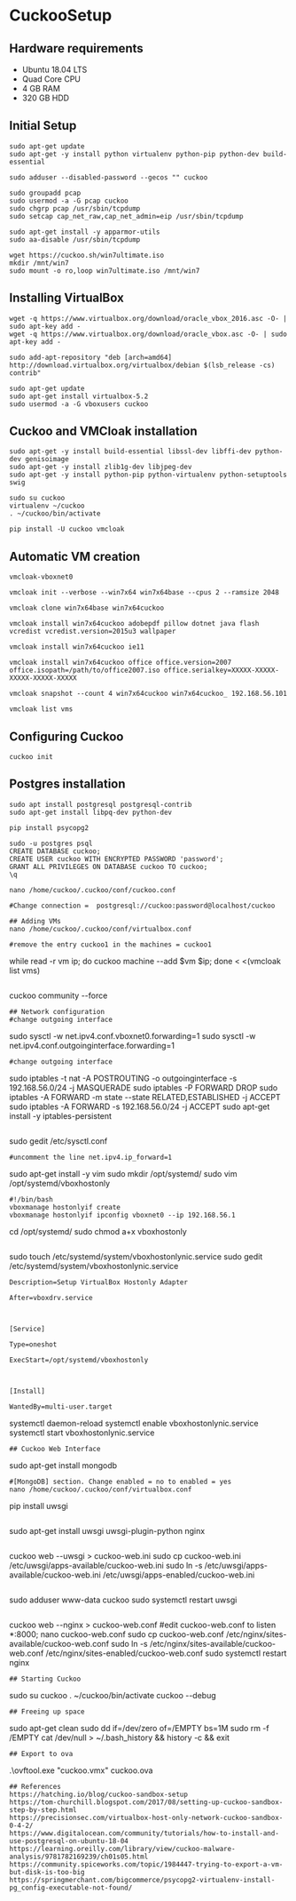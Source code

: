# CuckooSetup

## Hardware requirements
* Ubuntu 18.04 LTS
* Quad Core CPU
* 4 GB RAM
* 320 GB HDD

## Initial Setup
````
sudo apt-get update
sudo apt-get -y install python virtualenv python-pip python-dev build-essential
````
````
sudo adduser --disabled-password --gecos "" cuckoo
````
````
sudo groupadd pcap
sudo usermod -a -G pcap cuckoo
sudo chgrp pcap /usr/sbin/tcpdump
sudo setcap cap_net_raw,cap_net_admin=eip /usr/sbin/tcpdump
````
````
sudo apt-get install -y apparmor-utils
sudo aa-disable /usr/sbin/tcpdump
````
````
wget https://cuckoo.sh/win7ultimate.iso
mkdir /mnt/win7
sudo mount -o ro,loop win7ultimate.iso /mnt/win7
````
## Installing VirtualBox
````
wget -q https://www.virtualbox.org/download/oracle_vbox_2016.asc -O- | sudo apt-key add -
wget -q https://www.virtualbox.org/download/oracle_vbox.asc -O- | sudo apt-key add -
````
````
sudo add-apt-repository "deb [arch=amd64] http://download.virtualbox.org/virtualbox/debian $(lsb_release -cs) contrib"
````
````
sudo apt-get update
sudo apt-get install virtualbox-5.2
sudo usermod -a -G vboxusers cuckoo
````
## Cuckoo and VMCloak installation
````
sudo apt-get -y install build-essential libssl-dev libffi-dev python-dev genisoimage
sudo apt-get -y install zlib1g-dev libjpeg-dev
sudo apt-get -y install python-pip python-virtualenv python-setuptools swig
````
````
sudo su cuckoo
virtualenv ~/cuckoo
. ~/cuckoo/bin/activate
````
````
pip install -U cuckoo vmcloak
````
## Automatic VM creation
````
vmcloak-vboxnet0
````
````
vmcloak init --verbose --win7x64 win7x64base --cpus 2 --ramsize 2048
````
````
vmcloak clone win7x64base win7x64cuckoo
````
````
vmcloak install win7x64cuckoo adobepdf pillow dotnet java flash vcredist vcredist.version=2015u3 wallpaper
````
````
vmcloak install win7x64cuckoo ie11
````
````
vmcloak install win7x64cuckoo office office.version=2007 office.isopath=/path/to/office2007.iso office.serialkey=XXXXX-XXXXX-XXXXX-XXXXX-XXXXX
````
````
vmcloak snapshot --count 4 win7x64cuckoo win7x64cuckoo_ 192.168.56.101
````
````
vmcloak list vms
````
## Configuring Cuckoo
````
cuckoo init
````
## Postgres installation
````
sudo apt install postgresql postgresql-contrib
sudo apt-get install libpq-dev python-dev
````
````
pip install psycopg2
````
````
sudo -u postgres psql
CREATE DATABASE cuckoo;
CREATE USER cuckoo WITH ENCRYPTED PASSWORD 'password';
GRANT ALL PRIVILEGES ON DATABASE cuckoo TO cuckoo;
\q
````
````
nano /home/cuckoo/.cuckoo/conf/cuckoo.conf

#Change connection =  postgresql://cuckoo:password@localhost/cuckoo

## Adding VMs
nano /home/cuckoo/.cuckoo/conf/virtualbox.conf

#remove the entry cuckoo1 in the machines = cuckoo1
````
while read -r vm ip; do cuckoo machine --add $vm $ip; done < <(vmcloak list vms)
````
````
cuckoo community --force
````
## Network configuration
#change outgoing interface
````
sudo sysctl -w net.ipv4.conf.vboxnet0.forwarding=1
sudo sysctl -w net.ipv4.conf.outgoinginterface.forwarding=1
````
#change outgoing interface
````
sudo iptables -t nat -A POSTROUTING -o outgoinginterface -s 192.168.56.0/24 -j MASQUERADE
sudo iptables -P FORWARD DROP
sudo iptables -A FORWARD -m state --state RELATED,ESTABLISHED -j ACCEPT
sudo iptables -A FORWARD -s 192.168.56.0/24 -j ACCEPT
sudo apt-get install -y iptables-persistent
````
````
sudo gedit /etc/sysctl.conf
````
#uncomment the line net.ipv4.ip_forward=1

````
sudo apt-get install -y vim
sudo mkdir /opt/systemd/
sudo vim /opt/systemd/vboxhostonly
````
#!/bin/bash
vboxmanage hostonlyif create
vboxmanage hostonlyif ipconfig vboxnet0 --ip 192.168.56.1
````
cd /opt/systemd/
sudo chmod a+x vboxhostonly
````
````
sudo touch /etc/systemd/system/vboxhostonlynic.service
sudo gedit /etc/systemd/system/vboxhostonlynic.service
````
Description=Setup VirtualBox Hostonly Adapter

After=vboxdrv.service



[Service]

Type=oneshot

ExecStart=/opt/systemd/vboxhostonly



[Install]

WantedBy=multi-user.target
````
systemctl daemon-reload
systemctl enable vboxhostonlynic.service
systemctl start vboxhostonlynic.service
````
## Cuckoo Web Interface
````
sudo apt-get install mongodb
````
#[MongoDB] section. Change enabled = no to enabled = yes
nano /home/cuckoo/.cuckoo/conf/virtualbox.conf
````
pip install uwsgi
````
````
sudo apt-get install uwsgi uwsgi-plugin-python nginx
````
````
cuckoo web --uwsgi > cuckoo-web.ini
sudo cp cuckoo-web.ini /etc/uwsgi/apps-available/cuckoo-web.ini
sudo ln -s /etc/uwsgi/apps-available/cuckoo-web.ini /etc/uwsgi/apps-enabled/cuckoo-web.ini
````
````
sudo adduser www-data cuckoo
sudo systemctl restart uwsgi
````
````
cuckoo web --nginx > cuckoo-web.conf
#edit cuckoo-web.conf to listen *:8000;
nano cuckoo-web.conf
sudo cp cuckoo-web.conf /etc/nginx/sites-available/cuckoo-web.conf
sudo ln -s /etc/nginx/sites-available/cuckoo-web.conf /etc/nginx/sites-enabled/cuckoo-web.conf
sudo systemctl restart nginx
````
## Starting Cuckoo
````
sudo su cuckoo
. ~/cuckoo/bin/activate
cuckoo --debug
````
## Freeing up space
````
sudo apt-get clean
sudo dd if=/dev/zero of=/EMPTY bs=1M
sudo rm -f /EMPTY
cat /dev/null > ~/.bash_history && history -c && exit
````
## Export to ova
````
.\ovftool.exe "cuckoo.vmx" cuckoo.ova
````
## References
https://hatching.io/blog/cuckoo-sandbox-setup
https://tom-churchill.blogspot.com/2017/08/setting-up-cuckoo-sandbox-step-by-step.html
https://precisionsec.com/virtualbox-host-only-network-cuckoo-sandbox-0-4-2/
https://www.digitalocean.com/community/tutorials/how-to-install-and-use-postgresql-on-ubuntu-18-04
https://learning.oreilly.com/library/view/cuckoo-malware-analysis/9781782169239/ch01s05.html
https://community.spiceworks.com/topic/1984447-trying-to-export-a-vm-but-disk-is-too-big
https://springmerchant.com/bigcommerce/psycopg2-virtualenv-install-pg_config-executable-not-found/
